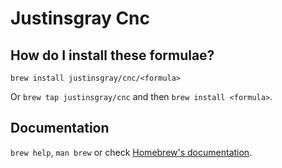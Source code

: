# Justinsgray Cnc

## How do I install these formulae?
`brew install justinsgray/cnc/<formula>`

Or `brew tap justinsgray/cnc` and then `brew install <formula>`.

## Documentation
`brew help`, `man brew` or check [Homebrew's documentation](https://docs.brew.sh).
